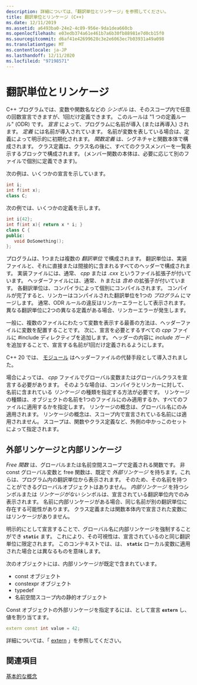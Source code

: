 ```yaml
---
description: 詳細については、「翻訳単位とリンケージ」を参照してください。
title: 翻訳単位とリンケージ (C++)
ms.date: 12/11/2019
ms.assetid: a6493ba0-24e2-4c89-956e-9da1dea660cb
ms.openlocfilehash: e03edb374a61e461b7a6b30fb88981e7d0cb15f0
ms.sourcegitcommit: d6af41e42699628c3e2e6063ec7b03931a49a098
ms.translationtype: MT
ms.contentlocale: ja-JP
ms.lasthandoff: 12/11/2020
ms.locfileid: "97198571"
---
```

# <a name="translation-units-and-linkage"></a>翻訳単位とリンケージ

C++ プログラムでは、変数や関数名などの *シンボル* は、そのスコープ内で任意の回数宣言できますが、1回だけ定義できます。 このルールは "1 つの定義ルール" (ODR) です。 *宣言* によって、プログラムに名前が導入 (または再導入) されます。 *定義* には名前が導入されています。 名前が変数を表している場合は、定義によって明示的に初期化されます。 *関数定義* は、シグネチャと関数本体で構成されます。 クラス定義は、クラス名の後に、すべてのクラスメンバーを一覧表示するブロックで構成されます。 (メンバー関数の本体は、必要に応じて別のファイルで個別に定義できます)。

次の例は、いくつかの宣言を示しています。

```cpp
int i;
int f(int x);
class C;
```

次の例では、いくつかの定義を示します。

```cpp
int i{42};
int f(int x){ return x * i; }
class C {
public:
   void DoSomething();
};
```

プログラムは、1つまたは複数の *翻訳単位* で構成されます。 翻訳単位は、実装ファイルと、それに直接または間接的に含まれるすべてのヘッダーで構成されます。 実装ファイルには、通常、 *cpp* または *.cxx* というファイル拡張子が付いています。 ヘッダーファイルには、通常、 *h* または *含め* の拡張子が付いています。 各翻訳単位は、コンパイラによって個別にコンパイルされます。 コンパイルが完了すると、リンカーはコンパイルされた翻訳単位を1つの *プログラム* にマージします。 通常、ODR ルールの違反はリンカーエラーとして表示されます。 異なる翻訳単位に2つの異なる定義がある場合、リンカーエラーが発生します。

一般に、複数のファイルにわたって変数を表示する最善の方法は、ヘッダーファイルに変数を配置することです。 次に、宣言を必要とするすべての *cpp* ファイルに #include ディレクティブを追加します。 ヘッダーの内容に *include ガード* を追加することで、宣言する名前が1回だけ定義されるようにします。

C++ 20 では、 [モジュール](modules-cpp.md) はヘッダーファイルの代替手段として導入されました。

場合によっては、 *cpp* ファイルでグローバル変数またはグローバルクラスを宣言する必要があります。 そのような場合は、コンパイラとリンカーに対して、名前に含まれている *リンケージ* の種類を指定する方法が必要です。 リンケージの種類は、オブジェクトの名前を1つのファイルにのみ適用するか、すべてのファイルに適用するかを指定します。 リンケージの概念は、グローバル名にのみ適用されます。 リンケージの概念は、スコープ内で宣言されている名前には適用されません。 スコープは、関数やクラス定義など、外側の中かっこのセットによって指定されます。

## <a name="external-vs-internal-linkage"></a>外部リンケージと内部リンケージ

*Free 関数* は、グローバルまたは名前空間スコープで定義される関数です。 非 const グローバル変数と free 関数は、既定で *外部リンケージ* を持ちます。これらは、プログラム内の翻訳単位から表示されます。 そのため、その名前を持つことができるグローバルオブジェクトはありません。 *内部リンケージ* を持つシンボルまたは *リンケージがない* シンボルは、宣言されている翻訳単位内でのみ表示されます。 名前に内部リンケージがある場合、同じ名前が別の翻訳単位に存在する可能性があります。 クラス定義または関数本体内で宣言された変数にはリンケージがありません。

明示的にとして宣言することで、グローバル名に内部リンケージを強制することができ **`static`** ます。 これにより、その可視性は、宣言されているのと同じ翻訳単位に限定されます。 このコンテキストでは、は、 **`static`** ローカル変数に適用された場合とは異なるものを意味します。

次のオブジェクトには、内部リンケージが既定で含まれています。

- const オブジェクト
- constexpr オブジェクト
- typedef
- 名前空間スコープ内の静的オブジェクト

Const オブジェクトの外部リンケージを指定するには、として宣言 **`extern`** し、値を割り当てます。

```cpp
extern const int value = 42;
```

詳細については、「 [extern](extern-cpp.md) 」を参照してください。

## <a name="see-also"></a>関連項目

[基本的な概念](../cpp/basic-concepts-cpp.md)
